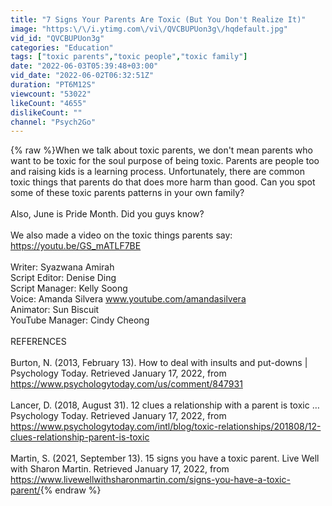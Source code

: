 ```yaml
---
title: "7 Signs Your Parents Are Toxic (But You Don't Realize It)"
image: "https:\/\/i.ytimg.com\/vi\/QVCBUPUon3g\/hqdefault.jpg"
vid_id: "QVCBUPUon3g"
categories: "Education"
tags: ["toxic parents","toxic people","toxic family"]
date: "2022-06-03T05:39:48+03:00"
vid_date: "2022-06-02T06:32:51Z"
duration: "PT6M12S"
viewcount: "53022"
likeCount: "4655"
dislikeCount: ""
channel: "Psych2Go"
---
```

{% raw %}When we talk about toxic parents, we don't mean parents who want to be toxic for the soul purpose of being toxic. Parents are people too and raising kids is a learning process. Unfortunately, there are common toxic things that parents do that does more harm than good. Can you spot some of these toxic parents patterns in your own family? <br /><br />Also, June is Pride Month. Did you guys know? <br /><br />We also made a video on the toxic things parents say: <a rel="nofollow" target="blank" href="https://youtu.be/GS_mATLF7BE">https://youtu.be/GS_mATLF7BE</a><br /><br />Writer: Syazwana Amirah <br />Script Editor: Denise Ding <br />Script Manager: Kelly Soong <br />Voice: Amanda Silvera  www.youtube.com/amandasilvera<br />Animator: Sun Biscuit<br />YouTube Manager: Cindy Cheong<br /><br />REFERENCES <br /><br />Burton, N. (2013, February 13). How to deal with insults and put-downs | Psychology Today. Retrieved January 17, 2022, from <a rel="nofollow" target="blank" href="https://www.psychologytoday.com/us/comment/847931">https://www.psychologytoday.com/us/comment/847931</a><br /><br />Lancer, D. (2018, August 31). 12 clues a relationship with a parent is toxic … Psychology Today. Retrieved January 17, 2022, from <a rel="nofollow" target="blank" href="https://www.psychologytoday.com/intl/blog/toxic-relationships/201808/12-clues-relationship-parent-is-toxic">https://www.psychologytoday.com/intl/blog/toxic-relationships/201808/12-clues-relationship-parent-is-toxic</a><br /><br />Martin, S. (2021, September 13). 15 signs you have a toxic parent. Live Well with Sharon Martin. Retrieved January 17, 2022, from <a rel="nofollow" target="blank" href="https://www.livewellwithsharonmartin.com/signs-you-have-a-toxic-parent/">https://www.livewellwithsharonmartin.com/signs-you-have-a-toxic-parent/</a>{% endraw %}
